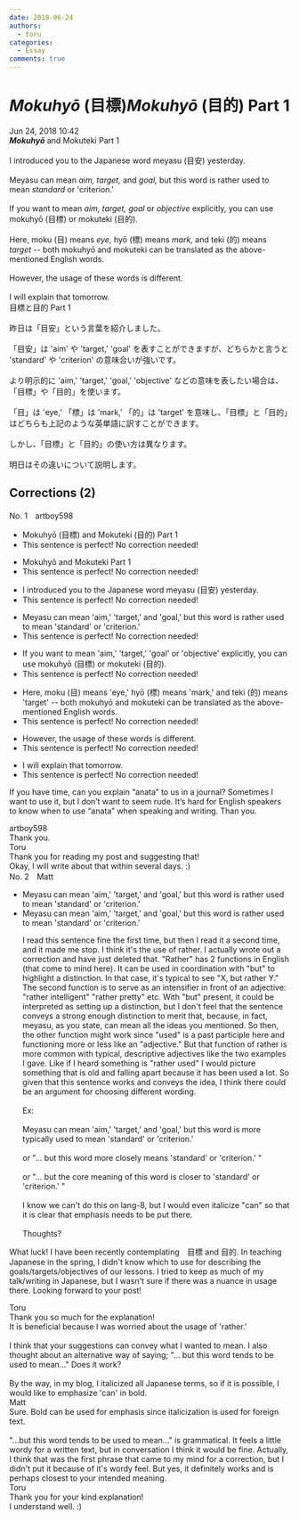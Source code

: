 ```yaml
---
date: 2018-06-24
authors:
  - toru
categories:
  - Essay
comments: true
---
```


# <strong><em>Mokuhyō</strong></em> (目標)<strong><em>Mokuhyō</strong></em> (目的) Part 1
<div class="date">Jun 24, 2018 10:42</div>
<div id="post"><div id="body_show_ori">
<strong><em>Mokuhyō</strong></em> and Mokuteki Part 1<br/><br/>I introduced you to the Japanese word meyasu (目安) yesterday.<br/><br/>Meyasu can mean <em>aim,</em> <em>target,</em> and <em>goal,</em> but this word is rather used to mean <em>standard</em> or 'criterion.'<br/><br/>If you want to mean <em>aim,</em> <em>target,</em> <em>goal</em> or <em>objective</em> explicitly, you can use mokuhyō (目標) or mokuteki (目的).<br/><br/>Here, moku (目) means <em>eye,</em> hyō (標) means <em>mark,</em> and teki (的) means <em>target</em> -- both mokuhyō and mokuteki can be translated as the above-mentioned English words.<br/><br/>However, the usage of these words is different.<br/><br/>I will explain that tomorrow.
</div></div>

<!-- more -->

<div id="post_ja"><div id="body_show_mo">
目標と目的 Part 1<br/><br/>昨日は「目安」という言葉を紹介しました。<br/><br/>「目安」は 'aim' や 'target,' 'goal' を表すことができますが、どちらかと言うと 'standard' や 'criterion' の意味合いが強いです。<br/><br/>より明示的に 'aim,' 'target,' 'goal,' 'objective' などの意味を表したい場合は、「目標」や「目的」を使います。<br/><br/>「目」は 'eye,' 「標」は 'mark,' 「的」は 'target' を意味し、「目標」と「目的」はどちらも上記のような英単語に訳すことができます。<br/><br/>しかし、「目標」と「目的」の使い方は異なります。<br/><br/>明日はその違いについて説明します。
</div></div>

## Corrections (2)
<div id="block"><div class="first_name"> No. 1　<span class="just_name">artboy598</span></div><div id="block2">
<ul class="correction_field">
<li class="incorrect">Mokuhyō (目標) and Mokuteki (目的) Part 1</li>
<li class="corrected perfect">This sentence is perfect! No correction needed!</li>
</ul>
<ul class="correction_field">
<li class="incorrect">Mokuhyō and Mokuteki Part 1</li>
<li class="corrected perfect">This sentence is perfect! No correction needed!</li>
</ul>
<ul class="correction_field">
<li class="incorrect">I introduced you to the Japanese word meyasu (目安) yesterday.</li>
<li class="corrected perfect">This sentence is perfect! No correction needed!</li>
</ul>
<ul class="correction_field">
<li class="incorrect">Meyasu can mean 'aim,' 'target,' and 'goal,' but this word is rather used to mean 'standard' or 'criterion.'</li>
<li class="corrected perfect">This sentence is perfect! No correction needed!</li>
</ul>
<ul class="correction_field">
<li class="incorrect">If you want to mean 'aim,' 'target,' 'goal' or 'objective' explicitly, you can use mokuhyō (目標) or mokuteki (目的).</li>
<li class="corrected perfect">This sentence is perfect! No correction needed!</li>
</ul>
<ul class="correction_field">
<li class="incorrect">Here, moku (目) means 'eye,' hyō (標) means 'mark,' and teki (的) means 'target' -- both mokuhyō and mokuteki can be translated as the above-mentioned English words.</li>
<li class="corrected perfect">This sentence is perfect! No correction needed!</li>
</ul>
<ul class="correction_field">
<li class="incorrect">However, the usage of these words is different.</li>
<li class="corrected perfect">This sentence is perfect! No correction needed!</li>
</ul>
<ul class="correction_field">
<li class="incorrect">I will explain that tomorrow.</li>
<li class="corrected perfect">This sentence is perfect! No correction needed!</li>
</ul>
<p class="comment_small">
 If you have time, can you explain “anata” to us in a journal?  Sometimes I want to use it, but I don’t want to seem rude.  It’s hard for English speakers to know when to use “anata” when speaking and writing. Than you.
</p>

</div><div class="name"><span class="just_name">artboy598</span><br>
Thank you.<br/>
</div>
<div class="name"><span class="just_name">Toru</span><br>
Thank you for reading my post and suggesting that!<br/>Okay, I will write about that within several days. :)
</div>
</div>
<div id="block"><div class="first_name"> No. 2　<span class="just_name">Matt</span></div><div id="block2">
<ul class="correction_field">
<li class="incorrect">Meyasu can mean 'aim,' 'target,' and 'goal,' but this word is rather used to mean 'standard' or 'criterion.'</li>
<li class="corrected correct">
Meyasu can mean 'aim,' 'target,' and 'goal,' but this word is rather used to mean 'standard' or 'criterion.'
<p class="correction_comment">I read this sentence fine the first time, but then I read it a second time, and it made me stop. I think it's the use of rather. I actually wrote out a correction and have just deleted that. "Rather" has 2 functions in English (that come to mind here). It can be used in coordination with "but" to highlight a distinction. In that case, it's typical to see "X, but rather Y." The second function is to serve as an intensifier in front of an adjective: "rather intelligent" "rather pretty" etc. With "but" present, it could be interpreted as setting up a distinction, but I don't feel that the sentence conveys a strong enough distinction to merit that, because, in fact, meyasu, as you state, can mean all the ideas you mentioned. So then, the other function might work since "used" is a past participle here and functioning more or less like an "adjective." But that function of rather is more common with typical, descriptive adjectives like the two examples I gave. Like if I heard something is "rather used" I would picture something that is old and falling apart because it has been used a lot. So given that this sentence works and conveys the idea, I think there could be an argument for choosing different wording.<br/><br/>Ex:<br/><br/>Meyasu can mean 'aim,' 'target,' and 'goal,' but this word is more typically used to mean 'standard' or 'criterion.'<br/><br/>or "... but this word more closely means 'standard' or 'criterion.' " <br/><br/>or "... but the core meaning of this word is closer to 'standard' or 'criterion.' " <br/><br/>I know we can't do this on lang-8, but I would even italicize "can" so that it is clear that emphasis needs to be put there.<br/><br/>Thoughts?</p>
</li>
</ul>
<p class="comment_small">
 What luck! I have been recently contemplating　目標 and 目的. In teaching Japanese in the spring, I didn't know which to use for describing the goals/targets/objectives of our lessons. I tried to keep as much of my talk/writing in Japanese, but I wasn't sure if there was a nuance in usage there. Looking forward to your post!
</p>

</div><div class="name"><span class="just_name">Toru</span><br>
Thank you so much for the explanation!<br/>It is beneficial because I was worried about the usage of 'rather.'<br/><br/>I think that your suggestions can convey what I wanted to mean. I also thought about an alternative way of saying; "... but this word tends to be used to mean..." Does it work?<br/><br/>By the way, in my blog, I italicized all Japanese terms, so if it is possible, I would like to emphasize 'can' in bold.
</div>
<div class="name"><span class="just_name">Matt</span><br>
Sure. Bold can be used for emphasis since italicization is used for foreign text. <br/><br/>"...but this word tends to be used to mean..." is grammatical. It feels a little wordy for a written text, but in conversation I think it would be fine. Actually, I think that was the first phrase that came to my mind for a correction, but I didn't put it because of it's wordy feel. But yes, it definitely works and is perhaps closest to your intended meaning.
</div>
<div class="name"><span class="just_name">Toru</span><br>
Thank you for your kind explanation!<br/>I understand well. :)
</div>
</div>
